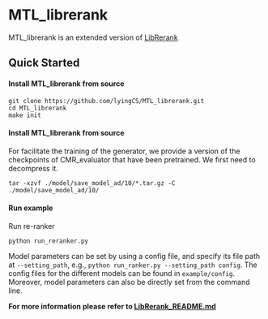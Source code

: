 # MTL_librerank

MTL_librerank is an extended version of [LibRerank](https://github.com/LibRerank-Community/LibRerank) 

## Quick Started

#### Install MTL_librerank from source

```
git clone https://github.com/lyingCS/MTL_librerank.git
cd MTL_librerank
make init 
```

#### Install MTL_librerank from source

For facilitate the training of the generator, we provide a  version of the checkpoints of CMR_evaluator that have been pretrained. We first need to decompress it.

```
tar -xzvf ./model/save_model_ad/10/*.tar.gz -C ./model/save_model_ad/10/
```

#### Run example

Run re-ranker

```
python run_reranker.py
```

Model parameters can be set by using a config file, and specify its file path at `--setting_path`, e.g., `python run_ranker.py --setting_path config`. The config files for the different models can be found in `example/config`. Moreover, model parameters can also be directly set from the command line.

**For more information please refer to [LibRerank_README.md](./LibRerank_README.md)**

